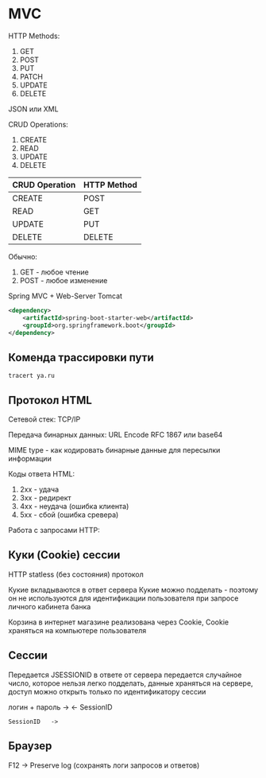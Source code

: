 # MVC

HTTP Methods:

1. GET
2. POST
3. PUT
4. PATCH
5. UPDATE
6. DELETE

JSON или XML

CRUD Operations:

1. CREATE
2. READ
3. UPDATE
4. DELETE

CRUD Operation | HTTP Method
---------------|-------------------------------
CREATE         | POST
READ           | GET
UPDATE         | PUT
DELETE         | DELETE

Обычно:

1. GET - любое чтение 
2. POST - любое изменение


Spring MVC + Web-Server Tomcat
```xml
<dependency>
    <artifactId>spring-boot-starter-web</artifactId>
    <groupId>org.springframework.boot</groupId>
</dependency>
```

## Коменда трассировки пути

`tracert ya.ru`

## Протокол HTML

Сетевой стек: TCP/IP

Передача бинарных данных: URL Encode RFC 1867 или base64

MIME type  - как кодировать бинарные данные для пересылки информации

Коды ответа HTML:

1. 2xx - удача
2. 3xx - редирект
3. 4xx - неудача (ошибка клиента)
4. 5xx - сбой (ошибка сревера)

Работа с запросами HTTP:

## Куки (Cookie) сессии

HTTP statless (без состояния) протокол

Кукие вкладываются в ответ сервера
Кукие можно подделать - поэтому он не используются для идентификации пользователя при запросе личного кабинета банка

Корзина в интернет магазине реализована через Cookie, Cookie храняться на компьютере пользователя

## Сессии

Передается JSESSIONID в ответе от сервера передается случайное число, которое нельзя легко подделать, данные храняться на сервере, доступ можно открыть только по идентификатору сессии

логин + пароль ->
				<- SessionID

	SessionID	->

## Браузер

F12 -> Preserve log (сохранять логи запросов и ответов)